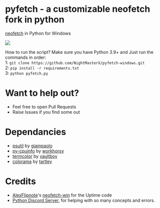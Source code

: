 # pyfetch - a customizable neofetch fork in python
[neofetch](https://github.com/dylanaraps/neofetch) in Python for Windows<br>

<img src= https://cdn.discordapp.com/attachments/532165821955440641/903123418541596682/unknown.png>

How to run the script? Make sure you have Python 3.9+ and Just run the commands in order:<br>
1: `git clone https://github.com/NightMasterX/pyfetch-windows.git`<br>
2: `pip install -r requirements.txt`<br>
3: `python pyfetch.py`<br>

# Want to help out?
- Feel free to open Pull Requests
- Raise Issues if you find some out

# Dependancies
- [psutil](https://github.com/giampaolo/psutil) by [giampaolo](https://github.com/giampaolo)<br>
- [py-cpuinfo](https://github.com/workhorsy/py-cpuinfo) by [workhorsy](https://github.com/workhorsy)
- [termcolor](https://pypi.org/project/termcolor/) by [vaultboy](https://pypi.org/user/vaultboy/)
- [colorama](https://github.com/tartley/colorama) by [tartley](https://github.com/tartley)
# Credits
- [AlexFlipnote](https://github.com/AlexFlipnote)'s [neofetch-win](https://github.com/AlexFlipnote/neofetch-win) for the Uptime code
- [Python Discord Server](https://discord.gg/python), for helping with so many concepts and errors.
